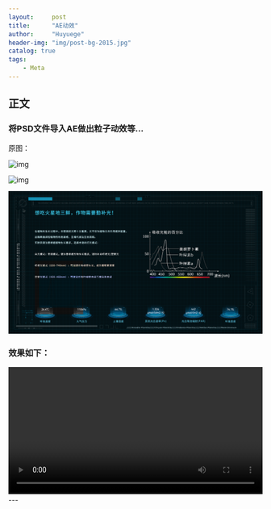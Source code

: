 ```yaml
---
layout:     post
title:      "AE动效"
author:     "Huyuege"
header-img: "img/post-bg-2015.jpg"
catalog: true
tags:
    - Meta
---
```


## 正文

### 将PSD文件导入AE做出粒子动效等...

原图：

![img](/videos/AE动效/画板1.png)

![img](/videos/AE动效/画板2.png)

![img](/videos/AE动效/画板3.png)


### 效果如下：
<!-- 直接嵌入视频 -->
<video controls width="100%">
  <source src="{{ '/videos/视频1.mp4' | relative_url }}" type="video/mp4">
  您的浏览器不支持视频标签
</video>
---
